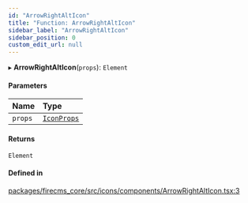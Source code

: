 ```yaml
---
id: "ArrowRightAltIcon"
title: "Function: ArrowRightAltIcon"
sidebar_label: "ArrowRightAltIcon"
sidebar_position: 0
custom_edit_url: null
---
```


▸ **ArrowRightAltIcon**(`props`): `Element`

#### Parameters

| Name | Type |
| :------ | :------ |
| `props` | [`IconProps`](../types/IconProps.md) |

#### Returns

`Element`

#### Defined in

[packages/firecms_core/src/icons/components/ArrowRightAltIcon.tsx:3](https://github.com/FireCMSco/firecms/blob/d45f3739/packages/firecms_core/src/icons/components/ArrowRightAltIcon.tsx#L3)
